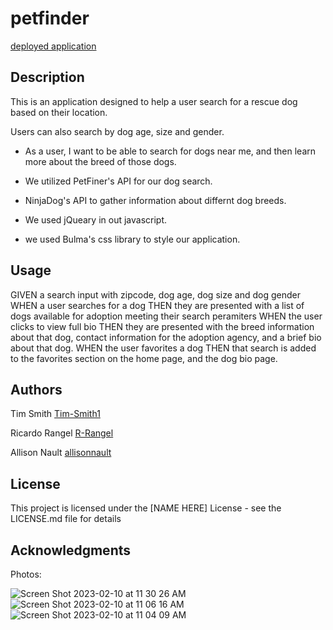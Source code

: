 # petfinder
[deployed application](https://nuvirtfsfft01-opj2621.slack.com/archives/C04NXPBE0Q2/p1675974002512699)


## Description

This is an application designed to help a user search for a rescue dog based on their location. 

Users can also search by dog age, size and gender. 

* As a user, I want to be able to search for dogs near me, and then learn more about the breed of those dogs.

* We utilized PetFiner's API for our dog search. 

* NinjaDog's API to gather information about differnt dog breeds.

* We used jQueary in out javascript.

* we used Bulma's css library to style our application. 


## Usage

GIVEN a search input with zipcode, dog age, dog size and dog gender
WHEN a user searches for a dog
THEN they are presented with a list of dogs available for adoption meeting their search peramiters
WHEN the user clicks to view full bio
THEN they are presented with the breed information about that dog, contact information for the adoption agency, and a brief bio about that dog. 
WHEN the user favorites a dog
THEN that search is added to the favorites section on the home page, and the dog bio page.



## Authors

Tim Smith
[Tim-Smith1](https://github.com/Tim-Smith1)


Ricardo Rangel
[R-Rangel](https://github.com/R-Rangel)

Allison Nault
[allisonnault](https://github.com/allisonnault)

## License

This project is licensed under the [NAME HERE] License - see the LICENSE.md file for details

## Acknowledgments

Photos:

![Screen Shot 2023-02-10 at 11 30 26 AM](https://user-images.githubusercontent.com/122688372/218157963-da2ad2f1-1f6c-4040-bbe0-4a18ef2447d9.png)
![Screen Shot 2023-02-10 at 11 06 16 AM](https://user-images.githubusercontent.com/122688372/218157967-38408788-1b64-44ac-bc50-3de9b7fbc4c5.png)
![Screen Shot 2023-02-10 at 11 04 09 AM](https://user-images.githubusercontent.com/122688372/218157969-f371a4a7-d08e-44d6-8e63-c85526f8e4f4.png)
